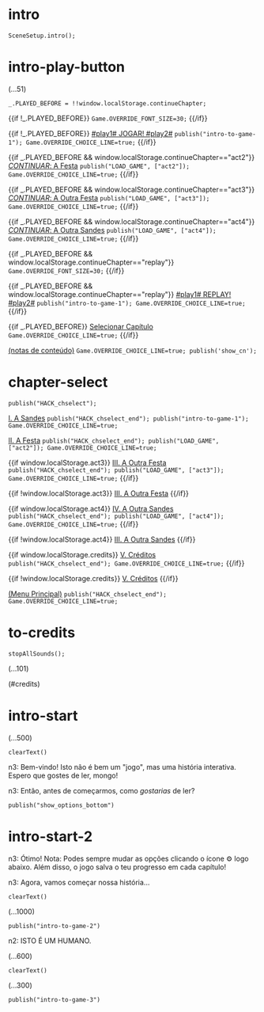 # intro

`SceneSetup.intro();`

# intro-play-button

(...51)

```
_.PLAYED_BEFORE = !!window.localStorage.continueChapter;
```

{{if !_.PLAYED_BEFORE}}
`Game.OVERRIDE_FONT_SIZE=30;`
{{/if}}

{{if !_.PLAYED_BEFORE}}
[#play1# JOGAR! #play2#](#intro-start) `publish("intro-to-game-1"); Game.OVERRIDE_CHOICE_LINE=true;`
{{/if}}

{{if _.PLAYED_BEFORE && window.localStorage.continueChapter=="act2"}}
[_CONTINUAR_: A Festa](#act2) `publish("LOAD_GAME", ["act2"]); Game.OVERRIDE_CHOICE_LINE=true;`
{{/if}}

{{if _.PLAYED_BEFORE && window.localStorage.continueChapter=="act3"}}
[_CONTINUAR_: A Outra Festa](#act3) `publish("LOAD_GAME", ["act3"]); Game.OVERRIDE_CHOICE_LINE=true;`
{{/if}}

{{if _.PLAYED_BEFORE && window.localStorage.continueChapter=="act4"}}
[_CONTINUAR_: A Outra Sandes](#act4) `publish("LOAD_GAME", ["act4"]); Game.OVERRIDE_CHOICE_LINE=true;`
{{/if}}

{{if _.PLAYED_BEFORE && window.localStorage.continueChapter=="replay"}}
`Game.OVERRIDE_FONT_SIZE=30;`
{{/if}}

{{if _.PLAYED_BEFORE && window.localStorage.continueChapter=="replay"}}
[#play1# REPLAY! #play2#](#intro-start) `publish("intro-to-game-1"); Game.OVERRIDE_CHOICE_LINE=true;`
{{/if}}

{{if _.PLAYED_BEFORE}}
[Selecionar Capítulo](#chapter-select) `Game.OVERRIDE_CHOICE_LINE=true;`
{{/if}}

[(notas de conteúdo)](#intro-play-button) `Game.OVERRIDE_CHOICE_LINE=true; publish('show_cn');`

# chapter-select

`publish("HACK_chselect");`

[I. A Sandes](#intro-start) `publish("HACK_chselect_end"); publish("intro-to-game-1"); Game.OVERRIDE_CHOICE_LINE=true;`

[II. A Festa](#act2) `publish("HACK_chselect_end"); publish("LOAD_GAME", ["act2"]); Game.OVERRIDE_CHOICE_LINE=true;`

{{if window.localStorage.act3}}
[III. A Outra Festa](#act3) `publish("HACK_chselect_end"); publish("LOAD_GAME", ["act3"]); Game.OVERRIDE_CHOICE_LINE=true;`
{{/if}}

{{if !window.localStorage.act3}}
[III. A Outra Festa]()
{{/if}}

{{if window.localStorage.act4}}
[IV. A Outra Sandes](#act4) `publish("HACK_chselect_end"); publish("LOAD_GAME", ["act4"]); Game.OVERRIDE_CHOICE_LINE=true;`
{{/if}}

{{if !window.localStorage.act4}}
[III. A Outra Sandes]()
{{/if}}

{{if window.localStorage.credits}}
[V. Créditos](#to-credits) `publish("HACK_chselect_end"); Game.OVERRIDE_CHOICE_LINE=true;`
{{/if}}

{{if !window.localStorage.credits}}
[V. Créditos]()
{{/if}}

[(Menu Principal)](#intro-play-button) `publish("HACK_chselect_end"); Game.OVERRIDE_CHOICE_LINE=true;`

# to-credits

`stopAllSounds();`

(...101)

(#credits)

# intro-start

(...500)

`clearText()`

n3: Bem-vindo! Isto não é bem um "jogo", mas uma história interativa. Espero que gostes de ler, mongo!

n3: Então, antes de começarmos, como *gostarias* de ler?

`publish("show_options_bottom")`

# intro-start-2

n3: Ótimo! Nota: Podes sempre mudar as opções clicando o ícone ⚙ logo abaixo. Além disso, o jogo salva o teu progresso em cada capítulo!

n3: Agora, vamos começar nossa história... 

`clearText()`

(...1000)

`publish("intro-to-game-2")`

n2: ISTO É UM HUMANO.

(...600)

`clearText()`

(...300)

`publish("intro-to-game-3")`